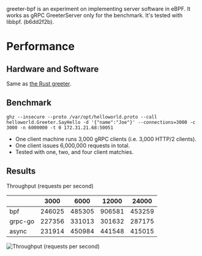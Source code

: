 greeter-bpf is an experiment on implementing server software in eBPF. It works as gRPC GreeterServer only for the benchmark. It's tested with libbpf.
(b6dd2f2b).

# Performance

## Hardware and Software

Same as [the Rust greeter](https://github.com/fujita/greeter).

## Benchmark

```
ghz --insecure --proto /var/opt/helloworld.proto --call helloworld.Greeter.SayHello -d '{"name":"Joe"}' --connections=3000 -c 3000 -n 6000000 -t 0 172.31.21.68:50051

```

- One client machine runs 3,000 gRPC clients (i.e. 3,000 HTTP/2 clients).
- One client issues 6,000,000 requests in total.
- Tested with one, two, and four client matchies.

## Results

Throughput (requests per second)

|        |3000  |6000  |12000 |24000 |
---------|------|------|------|-------
|     bpf|246025|485305|906581|453259|
| grpc-go|227356|331013|301632|287175|
|   async|231914|450984|441548|415015|

![Throughput (requests per second)](https://miro.medium.com/max/700/1*k1WbgZK5DGdYgxapebG_Gg.png)
